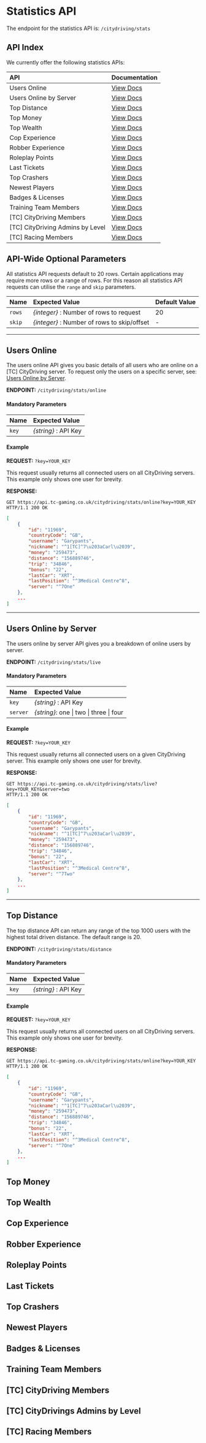 # Statistics API

The endpoint for the statistics API is: `/citydriving/stats`

## API Index

We currently offer the following statistics APIs:

| API | Documentation |
| :--- | :--- |
| Users Online | [View Docs](#users-online) |
| Users Online by Server | [View Docs](#users-online-by-server) |
| Top Distance | [View Docs](#top-distance) |
| Top Money | [View Docs](#top-money) |
| Top Wealth | [View Docs](#top-wealth) |
| Cop Experience | [View Docs](#cop-experience) |
| Robber Experience | [View Docs](#robber-experience) |
| Roleplay Points | [View Docs](#roleplay-points) |
| Last Tickets | [View Docs](#last-tickets) |
| Top Crashers | [View Docs](#top-crashers) |
| Newest Players | [View Docs](#newest-players) |
| Badges & Licenses | [View Docs](#badges-licenses) |
| Training Team Members | [View Docs](#training-team-members)  |
| [TC] CityDriving Members | [View Docs](#citydriving-members) |
| [TC] CityDriving Admins by Level | [View Docs](#citydriving-admins-by-level) |
| [TC] Racing Members | [View Docs](#racing-members) |

## API-Wide Optional Parameters

All statistics API requests default to 20 rows. Certain applications may require more rows or a range of rows. For this reason all statistics API requests can utilise the `range` and `skip` parameters.

| Name | Expected Value | Default Value |
| :--- | :--- | :--- |
| `rows` | _{integer}_ : Number of rows to request | 20 |
| `skip` | _{integer}_ : Number of rows to skip/offset | - |

---

## Users Online

The users online API gives you basic details of all users who are online on a [TC] CityDriving server. To request only the users on a specific server, see: [Users Online by Server](#users-online-by-server).

**ENDPOINT:** `/citydriving/stats/online`

#### Mandatory Parameters

| Name | Expected Value |
| :--- | :--- |
| `key` | _{string}_ : API Key |

#### Example

**REQUEST:** `?key=YOUR_KEY`

This request usually returns all connected users on all CityDriving servers. This example only shows one user for brevity.

**RESPONSE:** 
```shell
GET https://api.tc-gaming.co.uk/citydriving/stats/online?key=YOUR_KEY
HTTP/1.1 200 OK
```
```json
[
    {
        "id": "11969",
        "countryCode": "GB",
        "username": "Garypants",
        "nickname": "^1[TC]^7\u203aCarl\u2039",
        "money": "259473",
        "distance": "156889746",
        "trip": "34846",
        "bonus": "22",
        "lastCar": "XRT",
        "lastPosition": "^3Medical Centre^8",
        "server": "^7One"
    },
    ...
]
```

---

## Users Online by Server

The users online by server API gives you a breakdown of online users by server.

**ENDPOINT:** `/citydriving/stats/live`

#### Mandatory Parameters

| Name | Expected Value |
| :--- | :--- |
| `key` | _{string}_ : API Key |
| `server` | _{string}_: one &#124; two &#124; three &#124; four |

#### Example

**REQUEST:** `?key=YOUR_KEY`

This request usually returns all connected users on a given CityDriving server. This example only shows one user for brevity.

**RESPONSE:** 
```shell
GET https://api.tc-gaming.co.uk/citydriving/stats/live?key=YOUR_KEY&server=two
HTTP/1.1 200 OK
```
```json
[
    {
        "id": "11969",
        "countryCode": "GB",
        "username": "Garypants",
        "nickname": "^1[TC]^7\u203aCarl\u2039",
        "money": "259473",
        "distance": "156889746",
        "trip": "34846",
        "bonus": "22",
        "lastCar": "XRT",
        "lastPosition": "^3Medical Centre^8",
        "server": "^7Two"
    },
    ...
]
```

---

## Top Distance

The top distance API can return any range of the top 1000 users with the highest total driven distance. The default range is 20.

**ENDPOINT:** `/citydriving/stats/distance`

#### Mandatory Parameters

| Name | Expected Value |
| :--- | :--- |
| `key` | _{string}_ : API Key |

#### Example

**REQUEST:** `?key=YOUR_KEY`

This request usually returns all connected users on all CityDriving servers. This example only shows one user for brevity.

**RESPONSE:** 
```shell
GET https://api.tc-gaming.co.uk/citydriving/stats/online?key=YOUR_KEY
HTTP/1.1 200 OK
```
```json
[
    {
        "id": "11969",
        "countryCode": "GB",
        "username": "Garypants",
        "nickname": "^1[TC]^7\u203aCarl\u2039",
        "money": "259473",
        "distance": "156889746",
        "trip": "34846",
        "bonus": "22",
        "lastCar": "XRT",
        "lastPosition": "^3Medical Centre^8",
        "server": "^7One"
    },
    ...
]
```

## Top Money
## Top Wealth
## Cop Experience
## Robber Experience
## Roleplay Points
## Last Tickets
## Top Crashers
## Newest Players
## Badges & Licenses
## Training Team Members
## [TC] CityDriving Members
## [TC] CityDrivings Admins by Level
## [TC] Racing Members